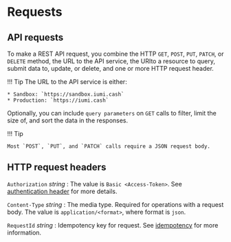 # Requests

## API requests

To make a REST API request, you combine the HTTP `GET`, `POST`, `PUT`, `PATCH`, or `DELETE` method, 
the URL to the API service, the URIto a resource to query, submit data to, update, or delete,
and one or more HTTP request header.

!!! Tip
    The URL to the API service is either:

    * Sandbox: `https://sandbox.iumi.cash`
    * Production: `https://iumi.cash`

Optionally, you can include `query parameters` on `GET` calls to filter,
limit the size of, and sort the data in the responses.

!!! Tip

    Most `POST`, `PUT`, and `PATCH` calls require a JSON request body.


## HTTP request headers

`Authorization` *string*
:    The value is `Basic <Access-Token>`. See [authentication header] for more details.

`Content-Type` *string*
:    The media type. Required for operations with a request body. The value is `application/<format>`, where format is `json`.

`RequestId` *string*
:    Idempotency key for request. See [idempotency] for more information.


[idempotency]: idempotency.md
[authentication header]: auth/index.md
